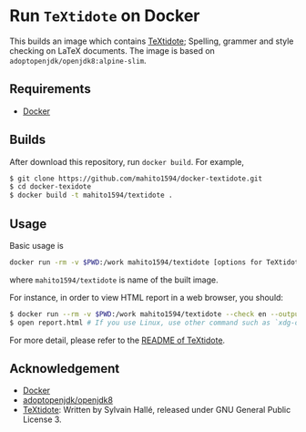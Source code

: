 # Run `TeXtidote` on Docker
This builds an image which contains [TeXtidote](https://github.com/sylvainhalle/textidote); Spelling, grammer and style checking on LaTeX documents.
The image is based on `adoptopenjdk/openjdk8:alpine-slim`.

## Requirements
- [Docker](https://www.docker.com/)

## Builds
After download this repository, run `docker build`.  For example,

``` sh
$ git clone https://github.com/mahito1594/docker-textidote.git
$ cd docker-texidote
$ docker build -t mahito1594/textidote .
```

## Usage
Basic usage is

``` sh
docker run -rm -v $PWD:/work mahito1594/textidote [options for TeXtidote] your-document.tex
```

where `mahito1594/textidote` is name of the built image.

For instance, in order to view HTML report in a web browser, you should:

``` sh
$ docker run --rm -v $PWD:/work mahito1594/textidote --check en --output html your-document.tex > report.html
$ open report.html # If you use Linux, use other command such as `xdg-open` instead.
```

For more detail, please refer to the [README of TeXtidote](https://github.com/sylvainhalle/textidote).

## Acknowledgement
- [Docker](https://www.docker.com)
- [adoptopenjdk/openjdk8](https://hub.docker.com/r/adoptopenjdk/openjdk8)
- [TeXtidote](https://github.com/sylvainhalle/textidote): Written by Sylvain Hallé, released under GNU General Public License 3.
